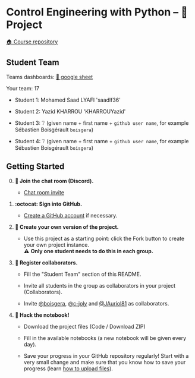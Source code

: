 # Control Engineering with Python – 🚀 Project

[:house: Course repository](https://github.com/boisgera/control-engineering-with-python)

## Student Team

Teams dashboards: [📝 google sheet](https://docs.google.com/spreadsheets/d/1bIvdzbg5PDoQSr7ugv32wQtcKUiNaBiPt2RSzHwNRtA/edit?usp=sharing)

Your team: 17 

  - Student 1: Mohamed Saad LYAFI 'saadlf36'

  - Student 2: Yazid KHARROU 'KHARROUYazid'
  
  - Student 3: ❔ (given name + first name + `github user name`, for example Sébastien Boisgérault `boisgera`)

  - Student 4: ❔ (given name + first name + `github user name`, for example Sébastien Boisgérault `boisgera`)

## Getting Started

  0. **:speech_balloon: Join the chat room (Discord).**
    
     - [Chat room invite](https://discord.gg/4dBDfXA2) 

  0. **:octocat: Sign into GitHub.**   
     
     - [Create a GitHub account](https://github.com/join) if necessary.

  1. **🎉 Create your own version of the project.**  
     
     - Use this project as a starting point: 
       click the Fork button to create your own project instance.  
       ⚠️ **Only one student needs to do this in each group.**

  2. **👥 Register collaborators.**  

       - Fill the "Student Team" section of this README.

       - Invite all students in the group as collaborators in your project (Collaborators).

       - Invite [@boisgera](https://github.com/boisgera), 
        [@c-joly](https://github.com/c-joly) and [@JAuriol81](https://github.com/JAuriol81) as collaborators. 

  2. **📔 Hack the notebook!**  
     
     - Download the project files (Code / Download ZIP) 
     
     - Fill in the available notebooks (a new notebook will be given every day).

     - Save your progress in your GitHub repository regularly! Start with a very small change and make sure that you know how to save your progress
      (learn [how to upload files](https://docs.github.com/en/github/managing-files-in-a-repository/adding-a-file-to-a-repository)).
